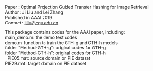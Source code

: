 Paper : Optimal Projection Guided Transfer Hashing for Image Retrieval<br />
Author : Ji Liu and Lei Zhang<br />
Published in AAAI 2019<br />
Contact : jiliu@cqu.edu.cn<br />

This package contains codes for the AAAI paper, including:<br />
main_demo.m: the demo test codes<br />
demo.m: function to train the GTH-g and GTH-h models<br />
folder "Method-GTH-g": original codes for GTH-g<br />
folder "Method-GTH-h": original codes for GTH-h<br /> 
PIE05.mat: source domain on PIE dataset<br />
PIE29.mat: target domain on PIE dataset
